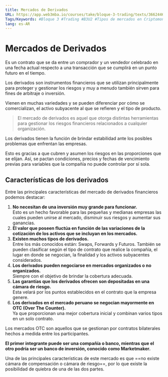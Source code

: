 ```yaml
---
title: Mercados de Derivados
URL: https://app.web3mba.io/courses/take/bloque-3-trading/texts/36624469-u2-05-i-mercados-de-derivados
Tags/Keywords: #Bloque 3 #Trading #B3U2 #Tipos de mercados en Criptomonedas #tipos de mercado #mercado de criptomonedas #Alberto Martín #derivados #Mercado de Derivados
lang: es-AR
---
```

# Mercados de Derivados
Es un contrato que se da entre un comprador y un vendedor celebrado en una fecha actual respecto a una transacción que se cumplirá en un punto futuro en el tiempo.

Los derivados son instrumentos financieros que se utilizan principalmente para proteger y gestionar los riesgos y muy a menudo también sirven para fines de arbitraje o inversión.

Vienen en muchas variedades y se pueden diferenciar por cómo se comercializan, el activo subyacente al que se refieren y el tipo de producto.

> El mercado de derivados es aquel que otorga distintas herramientas para gestionar los riesgos financieros relacionados a cualquier organización. 

Los derivados tienen la función de brindar estabilidad ante los posibles problemas que enfrentan las empresas. 

Esto es gracias a que cubren y asumen los riesgos en las proporciones que se elijan. Así, se pactan condiciones, precios y fechas de vencimiento previas para variables que la compañía no puede controlar por sí sola.

## Características de los derivados
Entre las principales características del mercado de derivados financieros podemos destacar:
1. **No necesitan de una inversión muy grande para funcionar.**   
    Esto es un hecho favorable para las pequeñas y medianas empresas las cuales pueden unirse al mercado, disminuir sus riesgos y aumentar sus ganancias.
2. **El valor que poseen fluctúa en función de las variaciones de la cotización de los activos que se incluyan en los mercados.**
3. **Existen muchos tipos de derivados.**  
    Entre los más conocidos están: Swaps, Forwards y Futuros. También se pueden clasificar según el tipo de contrato que realice la compañía, el lugar en donde se negocian, la finalidad y los activos subyacentes considerados.
4. **Los derivados pueden negociarse en mercados organizados o no organizados.**  
    Siempre con el objetivo de brindar la cobertura adecuada.
5. **Las garantías que los derivados ofrecen son depositadas en una cámara de riesgo.**  
    Esta velará por los puntos establecidos en el contrato que la empresa genere.
6. **Los derivados en el mercado peruano se negocian mayormente en OTC (Over The Counter).**  
    Ya que proporcionan una mejor cobertura inicial y combinan varios tipos en un solo contrato.

Los mercados OTC son aquellos que se gestionan por contratos bilaterales hechos a medida entre los participantes. 

**El primer integrante puede ser una compañía o banco, mientras que el otro podría ser un banco de inversión, conocido como Marketmaker.** 

Una de las principales características de este mercado es que ==no existe cámara de compensación o cámara de riesgo==, por lo que existe la posibilidad de quiebra de una de las dos partes.
